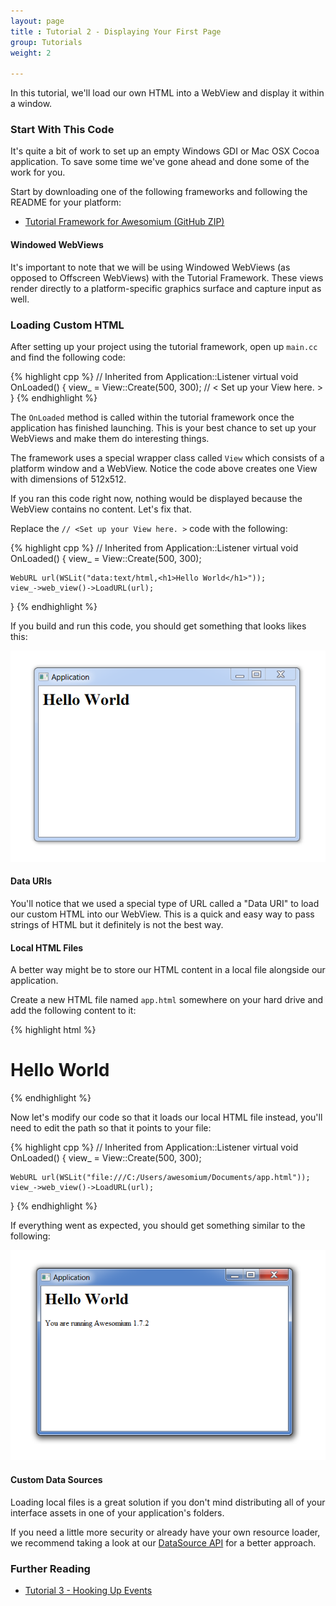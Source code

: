 ```yaml
---
layout: page
title : Tutorial 2 - Displaying Your First Page
group: Tutorials
weight: 2

---
```


<p class="intro">In this tutorial, we'll load our own HTML into a WebView and display it within a window.</p>

### Start With This Code

It's quite a bit of work to set up an empty Windows GDI or Mac OSX Cocoa application. To save some time we've gone ahead and done some of the work for you.

Start by downloading one of the following frameworks and following the README for your platform:

 * [Tutorial Framework for Awesomium (GitHub ZIP)](https://github.com/awesomium/tutorial-framework/archive/master.zip)

#### Windowed WebViews

It's important to note that we will be using Windowed WebViews (as opposed to Offscreen WebViews) with the Tutorial Framework. These views render directly to a platform-specific graphics surface and capture input as well.

### Loading Custom HTML

After setting up your project using the tutorial framework, open up `main.cc` and find the following code:

{% highlight cpp %}
  // Inherited from Application::Listener
  virtual void OnLoaded() {
    view_ = View::Create(500, 300);
     // < Set up your View here. >
  }
{% endhighlight %}

The `OnLoaded` method is called within the tutorial framework once the application has finished launching. This is your best chance to set up your WebViews and make them do interesting things.

The framework uses a special wrapper class called `View` which consists of a platform window and a WebView. Notice the code above creates one View with dimensions of 512x512.

If you ran this code right now, nothing would be displayed because the WebView contains no content. Let's fix that.

Replace the `// <Set up your View here. >` code with the following:

{% highlight cpp %}
  // Inherited from Application::Listener
  virtual void OnLoaded() {
    view_ = View::Create(500, 300);

    WebURL url(WSLit("data:text/html,<h1>Hello World</h1>"));
    view_->web_view()->LoadURL(url);
  }
{% endhighlight %}

If you build and run this code, you should get something that looks likes this:

![Screenshot 1](/assets/images/tutorial-2/screen-1.png)

#### Data URIs

You'll notice that we used a special type of URL called a "Data URI" to load our custom HTML into our WebView. This is a quick and easy way to pass strings of HTML but it definitely is not the best way.

#### Local HTML Files

A better way might be to store our HTML content in a local file alongside our application.

Create a new HTML file named `app.html` somewhere on your hard drive and add the following content to it:

{% highlight html %}
<html>
<body>
<h1>Hello World</h1>
<script type="text/javascript">
document.write("You are running Awesomium " + awesomium.version);
</script>
</body>
</html>
{% endhighlight %}

Now let's modify our code so that it loads our local HTML file instead, you'll need to edit the path so that it points to your file:

{% highlight cpp %}
  // Inherited from Application::Listener
  virtual void OnLoaded() {
    view_ = View::Create(500, 300);

    WebURL url(WSLit("file:///C:/Users/awesomium/Documents/app.html"));
    view_->web_view()->LoadURL(url);
  }
{% endhighlight %}

If everything went as expected, you should get something similar to the following:

![Screenshot 2](/assets/images/tutorial-2/screen-2.png)

#### Custom Data Sources

Loading local files is a great solution if you don't mind distributing all of your interface assets in one of your application's folders.

If you need a little more security or already have your own resource loader, we recommend taking a look at our [DataSource API](/general-use/using-data-sources.html) for a better approach.

### Further Reading

 * [Tutorial 3 - Hooking Up Events](/tutorials/tutorial-3-hooking-up-events.html)
